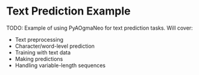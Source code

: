 # Text Prediction Example

TODO: Example of using PyAOgmaNeo for text prediction tasks. Will cover:
- Text preprocessing
- Character/word-level prediction
- Training with text data
- Making predictions
- Handling variable-length sequences 